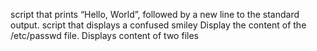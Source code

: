 script that prints “Hello, World”, followed by a new line to the standard output.
 script that displays a confused smiley
 Display the content of the /etc/passwd file.
 Displays content of two files 